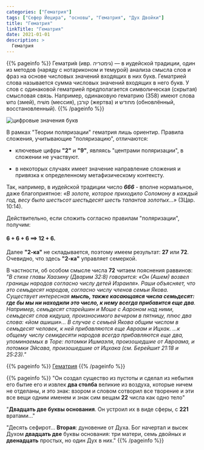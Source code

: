 ```yaml
---
categories: ["Гематрия"]
tags: ["Сефер Йецира", "основы", "Гематрия", "Дух Двойки"]
title: "Гематрия"
linkTitle: "Гематрия"
date: 2021-01-01
description: >
  Гематрия
---
```


{{% pageinfo %}}
Гематри́я (ивр. ‏גימטריה‏‎) — в иудейской традиции, один из методов (наряду с нотариконом и темурой) анализа смысла слов и фраз на основе числовых значений входящих в них букв. Гематрией слова называется сумма числовых значений входящих в него букв. У слов с одинаковой гематрией предполагается символическая (скрытая) смысловая связь. Например, одинаковую гематрию (358) имеют слова נחש (змей), משׁיח (мессия), קורבן (жертва) и מחודש (обновлённый, восстановленный).
{{% /pageinfo %}}

![цифровые значения букв](/Alef-Bet.jpg)

В рамках "Теории поляризации" гематрия лишь ориентир. Правила сложения, учитывающие "поляризацию", отличаются:

* ключевые цифры **"2"** и **"9"**, являясь "центрами поляризации", в сложении не участвуют.

* в некоторых случаях имеет значение направление сложения и привязка к определенному метафизическому контексту.

Так, например, в иудейской традиции число ***666*** - вполне нормальное, даже благоприятное: _«В золоте, которое приходило Соломону в каждый год, весу было шестьсот шестьдесят шесть талантов золотых…»_ (3Цар. 10:14).

Действительно, если сложить согласно правилам "поляризации", получим:

#### **6 + 6 + 6 ==> 12 + 6**.

Далее **"2-ка"** не складывается, поэтому имеем результат: **27** или **72**. Очевидно, что здесь **"2-ка"** управляет семеркой.

В частности, об особом смысле числа **72** читаем пояснения раввинов: _"В стихе главы Хаазину (Дварим 32:8) говорится: «Он (Ашем) возвел границы народов согласно числу детей Израиля». Раши объясняет, что это семьдесят народов, согласно числу членов семьи Якова. Существует интересная **мысль, также касающаяся числа семьдесят: где бы мы ни находили это число, к нему всегда прибавится еще два**. Например, семьдесят старейшин и Моше с Аароном над ними, семьдесят слов кидуша, произносимого вечером в пятницу, плюс два слова: «йом ашиши»... В случае с семьей Якова общим числом в семьдесят человек, к ней прибавляются еще Авраам и Ицхак. ...к общему числу семидесяти народов всегда прибавляются еще два, упоминаемых в Торе: потомки Ишмаэля, произошедшие от Авраама, и потомки Эйсава, произошедшие от Ицхака (см. Берейшит 21:18 и 25:23)."_

{{% pageinfo %}}
[Гематрия](https://toldot.ru/gematria.html)
{{% /pageinfo %}}

{{% pageinfo %}}
"Он создал существо из пустоты и сделал из небытия его бытие его и извлек **два столба** великие из воздуха, которые ничем не отделаны, и это знак: взором и словом сотворил все творение и эти все вещи одним именем и знак сим вещам **22** числа как одно тело"

"**Двадцать две буквы основания**. Он устроил их в виде сферы, с **221** вратами..."

"Десять сефирот... **Вторая**: дуновение от Духа. Бог начертал и высек Духом **двадцать две** буквы основания: три матери, семь двойных и **двенадцать** простых, но один Дух в них."
{{% /pageinfo %}}
